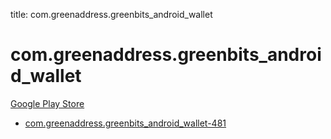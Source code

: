 title: com.greenaddress.greenbits_android_wallet
# com.greenaddress.greenbits_android_wallet


[Google Play Store](https://play.google.com/store/apps/details?id=com.greenaddress.greenbits_android_wallet)


* [com.greenaddress.greenbits_android_wallet-481](./com.greenaddress.greenbits_android_wallet-481/)